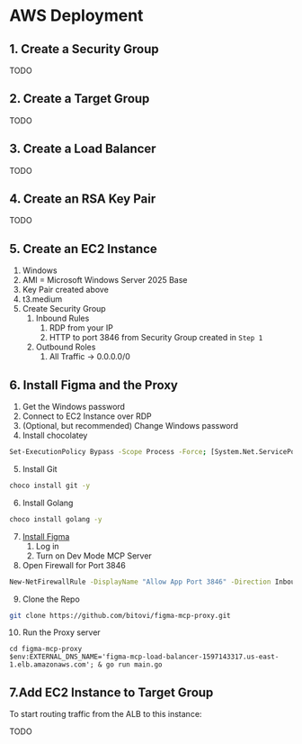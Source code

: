 
# AWS Deployment

## 1. Create a Security Group

TODO

## 2. Create a Target Group

TODO

## 3. Create a Load Balancer

TODO

## 4. Create an RSA Key Pair

TODO

## 5. Create an EC2 Instance

1. Windows
1. AMI = Microsoft Windows Server 2025 Base
1. Key Pair created above
1. t3.medium
1. Create Security Group
    1. Inbound Rules
        1. RDP from your IP
        1. HTTP to port 3846 from Security Group created in `Step 1`
    1. Outbound Roles
        1. All Traffic -> 0.0.0.0/0


## 6. Install Figma and the Proxy

1. Get the Windows password
1. Connect to EC2 Instance over RDP
1. (Optional, but recommended) Change Windows password
1. Install chocolatey

```sh
Set-ExecutionPolicy Bypass -Scope Process -Force; [System.Net.ServicePointManager]::SecurityProtocol = [System.Net.ServicePointManager]::SecurityProtocol -bor 3072; iex ((New-Object System.Net.WebClient).DownloadString('https://community.chocolatey.org/install.ps1'))
```

5. Install Git

```sh
choco install git -y
```

6. Install Golang

```sh
choco install golang -y
```

7. [Install Figma](https://www.figma.com/download/desktop/win)
    1. Log in
    1. Turn on Dev Mode MCP Server
8. Open Firewall for Port 3846

```sh
New-NetFirewallRule -DisplayName "Allow App Port 3846" -Direction Inbound -Action Allow -Protocol TCP -LocalPort 3846
```

9. Clone the Repo

```sh
git clone https://github.com/bitovi/figma-mcp-proxy.git
```


10. Run the Proxy server

```
cd figma-mcp-proxy
$env:EXTERNAL_DNS_NAME='figma-mcp-load-balancer-1597143317.us-east-1.elb.amazonaws.com'; & go run main.go
```


## 7.Add EC2 Instance to Target Group

To start routing traffic from the ALB to this instance:

TODO
